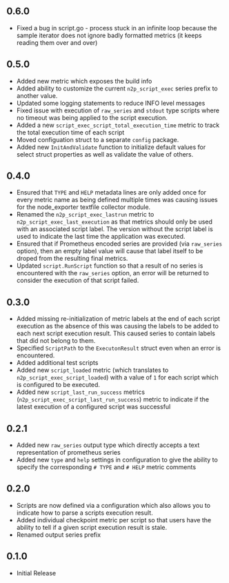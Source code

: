 ## 0.6.0
* Fixed a bug in script.go - process stuck in an infinite loop because the sample iterator does not ignore badly formatted metrics (it keeps reading them over and over)

## 0.5.0
* Added new metric which exposes the build info
* Added ability to customize the current `n2p_script_exec` series prefix to another value.  
* Updated some logging statements to reduce INFO level messages
* Fixed issue with execution of `raw_series` and `stdout` type scripts where no timeout was being applied to the script execution.
* Added a new `script_exec_script_total_execution_time` metric to track the total execution time of each script
* Moved configuation struct to a separate `config` package.
* Added new `InitAndValidate` function to initialize default values for select struct properties as well as validate the value of others.

## 0.4.0
* Ensured that `TYPE` and `HELP` metadata lines are only added once for every metric name as being defined multiple times was causing issues for the node_exporter textfile collector module.
* Renamed the `n2p_script_exec_lastrun` metric to `n2p_script_exec_last_execution` as that metrics should only be used with an associated script label.  The version without the script label is used to indicate the last time the application was executed.
* Ensured that if Prometheus encoded series are provided (via `raw_series` option), then an empty label value will cause that label itself to be droped from the resulting final metrics.  
* Updated `script.RunScript` function so that a result of no series is encountered with the `raw_series` option, an error will be returned to consider the execution of that script failed.


## 0.3.0
* Added missing re-initialization of metric labels at the end of each script execution as the absence of this was causing the labels to be added to each next script execution result.  This caused series to contain labels that did not belong to them.
* Specified `ScriptPath` to the `ExecutonResult` struct even when an error is encountered. 
* Added additional test scripts
* Added new `script_loaded` metric (which translates to `n2p_script_exec_script_loaded`) with a value of `1` for each script which is configured to be executed. 
* Added new `script_last_run_success` metrics (`n2p_script_exec_script_last_run_success`) metric to indicate if the latest execution of a configured script was successful

## 0.2.1
* Added new `raw_series` output type which directly accepts a text representation of prometheus series
* Added new `type` and `help` settings in configuration to give the ability to specify the corresponding `# TYPE` and `# HELP` metric comments

## 0.2.0
* Scripts are now defined via a configuration which also allows you to indicate how to parse a scripts execution result. 
* Added individual checkpoint metric per script so that users have the ability to tell if a given script execution result is stale.
* Renamed output series prefix

## 0.1.0
* Initial Release
